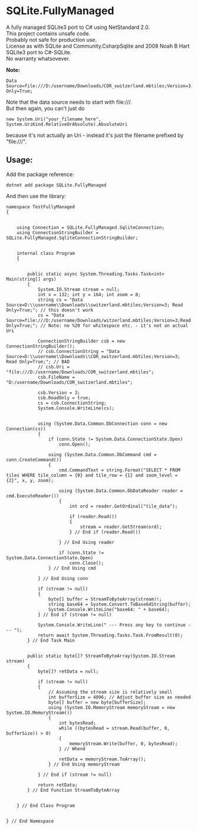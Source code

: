 # SQLite.FullyManaged

A fully managed SQLite3 port to C# using NetStandard 2.0. <br />
This project contains unsafe code. <br />
Probably not safe for production use. <br />
License as with SQLite and Community.CsharpSqlite and 2008 Noah B Hart SQLite3 port to C#-SQLite. <br />
No warranty whatsovever. 


**Note:** 

    Data Source=file:///D:/username/Downloads/COR_switzerland.mbtiles;Version=3;Read Only=True;

Note that the data source needs to start with file:///. <br />
But then again, you can't just do 

    new System.Uri("your_filename_here", System.UriKind.RelativeOrAbsolute).AbsoluteUri

because it's not actually an Uri - instead it's just the filename prefixed by "file:///". 


## Usage:

Add the package reference: 

    dotnet add package SQLite.FullyManaged 

And then use the library:     


    namespace TestFullyManaged
    {
    
    
        using Connection = SQLite.FullyManaged.SqliteConnection;
        using ConnectionStringBuilder = SQLite.FullyManaged.SqliteConnectionStringBuilder;
    
    
        internal class Program
        {
    
    
            public static async System.Threading.Tasks.Task<int> Main(string[] args)
            {
                System.IO.Stream stream = null;
                int x = 132; int y = 164; int zoom = 8;
                string cs = "Data Source=D:\\username\\Downloads\\switzerland.mbtiles;Version=3; Read Only=True;"; // this doesn't work 
                cs = "Data Source=file:///D:/username/Downloads/witzerland.mbtiles;Version=3;Read Only=True;"; // Note: no %20 for whitespace etc. - it's not an actual Uri
    
                ConnectionStringBuilder csb = new ConnectionStringBuilder();
                // csb.ConnectionString = "Data Source=D:\\username\\Downloads\\COR_switzerland.mbtiles;Version=3; Read Only=True;"; // BAD
                // csb.Uri = "file:///D:/username/Downloads/COR_switzerland.mbtiles";
                csb.FileName = "D:/username/Downloads/COR_switzerland.mbtiles";
    
                csb.Version = 3;
                csb.ReadOnly = true;
                cs = csb.ConnectionString;
                System.Console.WriteLine(cs);
    
    
                using (System.Data.Common.DbConnection conn = new Connection(cs))
                {
                    if (conn.State != System.Data.ConnectionState.Open)
                        conn.Open();
    
                    using (System.Data.Common.DbCommand cmd = conn.CreateCommand())
                    {
                        cmd.CommandText = string.Format("SELECT * FROM tiles WHERE tile_column = {0} and tile_row = {1} and zoom_level = {2}", x, y, zoom);
    
                        using (System.Data.Common.DbDataReader reader = cmd.ExecuteReader())
                        {
                            int ord = reader.GetOrdinal("tile_data");
    
                            if (reader.Read())
                            {
                                stream = reader.GetStream(ord);
                            } // End if (reader.Read()) 
    
                        } // End Using reader 
    
                        if (conn.State != System.Data.ConnectionState.Open)
                            conn.Close();
                    } // End Using cmd 
    
                } // End Using conn 
    
                if (stream != null)
                {
                    byte[] buffer = StreamToByteArray(stream)!;
                    string base64 = System.Convert.ToBase64String(buffer);
                    System.Console.WriteLine("base64: " + base64);
                } // End if (stream != null) 
    
                System.Console.WriteLine(" --- Press any key to continue --- ");
                return await System.Threading.Tasks.Task.FromResult(0);
            } // End Task Main 

            
            public static byte[]? StreamToByteArray(System.IO.Stream stream)
            {
                byte[]? retData = null;
    
                if (stream != null)
                {
                    // Assuming the stream size is relatively small
                    int bufferSize = 4096; // Adjust buffer size as needed
                    byte[] buffer = new byte[bufferSize];
                    using (System.IO.MemoryStream memoryStream = new System.IO.MemoryStream())
                    {
                        int bytesRead;
                        while ((bytesRead = stream.Read(buffer, 0, bufferSize)) > 0)
                        {
                            memoryStream.Write(buffer, 0, bytesRead);
                        } // Whend 
    
                        retData = memoryStream.ToArray();
                    } // End Using memoryStream 
    
                } // End if (stream != null) 
    
                return retData;
            } // End Function StreamToByteArray 

    
        } // End Class Program 
    
    
    } // End Namespace 

